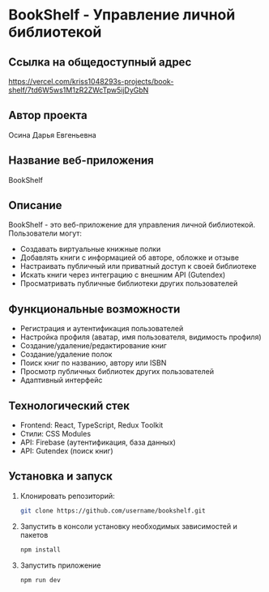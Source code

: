# BookShelf - Управление личной библиотекой
## Ссылка на общедоступный адрес
https://vercel.com/kriss1048293s-projects/book-shelf/7td6W5ws1M1zR2ZWcTpw5ijDyGbN

## Автор проекта
Осина Дарья Евгеньевна

## Название веб-приложения
BookShelf

## Описание
BookShelf - это веб-приложение для управления личной библиотекой. Пользователи могут:
- Создавать виртуальные книжные полки
- Добавлять книги с информацией об авторе, обложке и отзыве
- Настраивать публичный или приватный доступ к своей библиотеке
- Искать книги через интеграцию с внешним API (Gutendex)
- Просматривать публичные библиотеки других пользователей

## Функциональные возможности
- Регистрация и аутентификация пользователей
- Настройка профиля (аватар, имя пользователя, видимость профиля)
- Создание/удаление/редактирование книг
- Создание/удаление полок
- Поиск книг по названию, автору или ISBN
- Просмотр публичных библиотек других пользователей
- Адаптивный интерфейс

## Технологический стек
- Frontend: React, TypeScript, Redux Toolkit
- Стили: CSS Modules
- API: Firebase (аутентификация, база данных)
- API: Gutendex (поиск книг)

## Установка и запуск
1. Клонировать репозиторий:
   ```bash
   git clone https://github.com/username/bookshelf.git
   ```
2. Запустить в консоли установку необходимых зависимостей и пакетов
   ```bash
   npm install
   ```
3. Запустить приложение
   ```bash
   npm run dev
   ```
